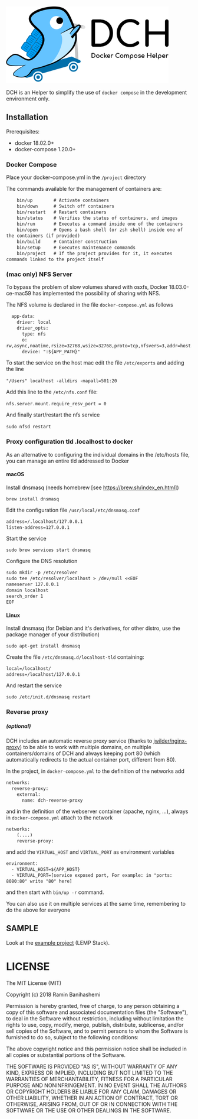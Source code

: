 ![DCH](docs/logo_dch.png)

DCH is an Helper to simplify the use of `docker compose` in the development environment only.

## Installation

Prerequisites:
- docker 18.02.0+
- docker-compose 1.20.0+

### Docker Compose

Place your docker-compose.yml in the `/project` directory

The commands available for the management of containers are:

```
    bin/up        # Activate containers
    bin/down      # Switch off containers
    bin/restart   # Restart containers
    bin/status    # Verifies the status of containers, and images
    bin/run       # Executes a command inside one of the containers
    bin/open      # Opens a bash shell (or zsh shell) inside one of the containers (if provided)
    bin/build     # Container construction
    bin/setup     # Executes maintenance commands
    bin/project   # If the project provides for it, it executes commands linked to the project itself
```

### (mac only) NFS Server

To bypass the problem of slow volumes shared with osxfs, Docker 18.03.0-ce-mac59 has implemented the possibility of sharing with NFS.

The NFS volume is declared in the file `docker-compose.yml` as follows

```
  app-data:
    driver: local
    driver_opts:
      type: nfs
      o: rw,async,noatime,rsize=32768,wsize=32768,proto=tcp,nfsvers=3,addr=host.docker.internal
      device: ":${APP_PATH}"      
```

To start the service on the host mac edit the file `/etc/exports` and adding the line

```"/Users" localhost -alldirs -mapall=501:20```

Add this line to the `/etc/nfs.conf` file:

```nfs.server.mount.require_resv_port = 0```

And finally start/restart the nfs service

```sudo nfsd restart```

### Proxy configuration tld .localhost to docker

As an alternative to configuring the individual domains in the /etc/hosts file, you can manage an entire tld addressed to Docker

#### macOS

Install dnsmasq (needs homebrew [see https://brew.sh/index_en.html])

    brew install dnsmasq

Edit the configuration file `/usr/local/etc/dnsmasq.conf`

    address=/.localhost/127.0.0.1
    listen-address=127.0.0.1

Start the service

    sudo brew services start dnsmasq

Configure the DNS resolution

    sudo mkdir -p /etc/resolver
    sudo tee /etc/resolver/localhost > /dev/null <<EOF
    nameserver 127.0.0.1
    domain localhost
    search_order 1
    EOF

#### Linux 

Install dnsmasq (for Debian and it's derivatives, for other distro, use the package manager of your distribution)

    sudo apt-get install dnsmasq
    
Create the file `/etc/dnsmasq.d/localhost-tld` containing:    

    local=/localhost/
    address=/localhost/127.0.0.1
    
And restart the service

    sudo /etc/init.d/dnsmasq restart
    
### Reverse proxy
##### (optional)

DCH includes an automatic reverse proxy service (thanks to [jwilder/nginx-proxy](https://github.com/jwilder/nginx-proxy)) to be able to work with multiple domains, on multiple containers/domains of DCH and always keeping port 80 (which automatically redirects to the actual container port, different from 80).

In the project, in `docker-compose.yml` to the definition of the networks add

```
networks:
  reverse-proxy:
    external:
      name: dch-reverse-proxy
``` 

and in the definition of the webserver container (apache, nginx, ...), always in `docker-compose.yml` attach to the network

```
networks:
    (....)
    reverse-proxy:
```

and add the `VIRTUAL_HOST` and `VIRTUAL_PORT` as environment variables

```
environment:
  - VIRTUAL_HOST=${APP_HOST}
  - VIRTUAL_PORT=[service exposed port, For example: in "ports: 8080:80" write "80" here]
```

and then start with `bin/up -r` command.

You can also use it on multiple services at the same time, remembering to do the above for everyone

## SAMPLE

Look at the [example project](https://github.com/feries/dch-project-sample) (LEMP Stack).

# LICENSE
    
The MIT License (MIT)

Copyright (c) 2018 Ramin Banihashemi

Permission is hereby granted, free of charge, to any person obtaining a copy
of this software and associated documentation files (the "Software"), to deal
in the Software without restriction, including without limitation the rights
to use, copy, modify, merge, publish, distribute, sublicense, and/or sell
copies of the Software, and to permit persons to whom the Software is
furnished to do so, subject to the following conditions:

The above copyright notice and this permission notice shall be included in
all copies or substantial portions of the Software.

THE SOFTWARE IS PROVIDED "AS IS", WITHOUT WARRANTY OF ANY KIND, EXPRESS OR
IMPLIED, INCLUDING BUT NOT LIMITED TO THE WARRANTIES OF MERCHANTABILITY,
FITNESS FOR A PARTICULAR PURPOSE AND NONINFRINGEMENT. IN NO EVENT SHALL THE
AUTHORS OR COPYRIGHT HOLDERS BE LIABLE FOR ANY CLAIM, DAMAGES OR OTHER
LIABILITY, WHETHER IN AN ACTION OF CONTRACT, TORT OR OTHERWISE, ARISING FROM,
OUT OF OR IN CONNECTION WITH THE SOFTWARE OR THE USE OR OTHER DEALINGS IN
THE SOFTWARE.
